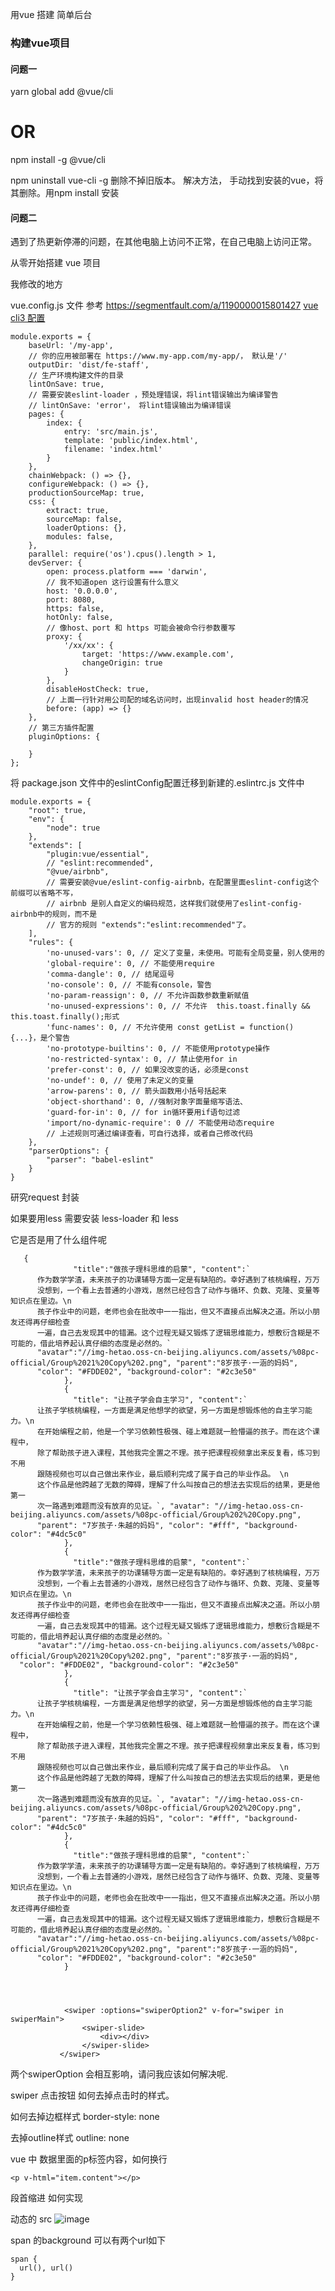 用vue 搭建 简单后台

### 构建vue项目

#### 问题一
yarn global add @vue/cli
# OR
npm install -g @vue/cli

npm uninstall vue-cli -g 删除不掉旧版本。
解决方法， 手动找到安装的vue，将其删除。用npm install 安装

#### 问题二
遇到了热更新停滞的问题，在其他电脑上访问不正常，在自己电脑上访问正常。


从零开始搭建 vue 项目


我修改的地方

vue.config.js 文件
参考 https://segmentfault.com/a/1190000015801427
[vue cli3 配置](https://cli.vuejs.org/zh/config/#babel)
```
module.exports = {
    baseUrl: '/my-app',
    // 你的应用被部署在 https://www.my-app.com/my-app/， 默认是'/'
    outputDir: 'dist/fe-staff',
    // 生产环境构建文件的目录
    lintOnSave: true,
    // 需要安装eslint-loader ，预处理错误，将lint错误输出为编译警告
    // lintOnSave: 'error'， 将lint错误输出为编译错误
    pages: {
        index: {
            entry: 'src/main.js',
            template: 'public/index.html',
            filename: 'index.html'
        }
    },
    chainWebpack: () => {},
    configureWebpack: () => {},
    productionSourceMap: true,
    css: {
        extract: true,
        sourceMap: false,
        loaderOptions: {},
        modules: false,
    },
    parallel: require('os').cpus().length > 1,
    devServer: {
        open: process.platform === 'darwin',
        // 我不知道open 这行设置有什么意义
        host: '0.0.0.0',
        port: 8080,
        https: false,
        hotOnly: false,
        // 像host、port 和 https 可能会被命令行参数覆写
        proxy: {
            '/xx/xx': {
                target: 'https://www.example.com',
                changeOrigin: true
            }
        },
        disableHostCheck: true,
        // 上面一行针对用公司配的域名访问时，出现invalid host header的情况
        before: (app) => {}
    },
    // 第三方插件配置
    pluginOptions: {

    }
};
```

将 package.json 文件中的eslintConfig配置迁移到新建的.eslintrc.js 文件中
```
module.exports = {
    "root": true,
    "env": {
        "node": true
    },
    "extends": [
        "plugin:vue/essential",
        // "eslint:recommended",
        "@vue/airbnb",
        // 需要安装@vue/eslint-config-airbnb，在配置里面eslint-config这个前缀可以省略不写，
        // airbnb 是别人自定义的编码规范，这样我们就使用了eslint-config-airbnb中的规则，而不是
        // 官方的规则 "extends":"eslint:recommended"了。
    ],
    "rules": {
        'no-unused-vars': 0, // 定义了变量，未使用。可能有全局变量，别人使用的
        'global-require': 0, // 不能使用require
        'comma-dangle': 0, // 结尾逗号
        'no-console': 0, // 不能有console，警告
        'no-param-reassign': 0, // 不允许函数参数重新赋值
        'no-unused-expressions': 0, // 不允许  this.toast.finally && this.toast.finally();形式
        'func-names': 0, // 不允许使用 const getList = function() {...}，是个警告
        'no-prototype-builtins': 0, // 不能使用prototype操作
        'no-restricted-syntax': 0, // 禁止使用for in
        'prefer-const': 0, // 如果没改变的话，必须是const
        'no-undef': 0, // 使用了未定义的变量
        'arrow-parens': 0, // 箭头函数用小括号括起来
        'object-shorthand': 0, //强制对象字面量缩写语法、
        'guard-for-in': 0, // for in循环要用if语句过滤
        'import/no-dynamic-require': 0 // 不能使用动态require
        // 上述规则可通过编译查看，可自行选择，或者自己修改代码
    },
    "parserOptions": {
        "parser": "babel-eslint"
    }
}
```

研究request 封装

如果要用less 需要安装 
less-loader 和 less

它是否是用了什么组件呢



       {
                  "title":"做孩子理科思维的启蒙", "content":`
          作为数学学渣，未来孩子的功课辅导方面一定是有缺陷的。幸好遇到了核桃编程，万万
          没想到，一个看上去普通的小游戏，居然已经包含了动作与循环、负数、克隆、变量等知识点在里边。\n
          孩子作业中的问题，老师也会在批改中一一指出，但又不直接点出解决之道。所以小朋友还得再仔细检查
          一遍，自己去发现其中的错漏。这个过程无疑又锻炼了逻辑思维能力，想敷衍含糊是不可能的，借此培养起认真仔细的态度是必然的。`
          "avatar":"//img-hetao.oss-cn-beijing.aliyuncs.com/assets/%08pc-official/Group%2021%20Copy%202.png", "parent":"8岁孩子·一涵的妈妈",
          "color": "#FDDE02", "background-color": "#2c3e50" 
                },
                {
                  "title": "让孩子学会自主学习", "content":`
          让孩子学核桃编程，一方面是满足他想学的欲望，另一方面是想锻炼他的自主学习能力。\n
          在开始编程之前，他是一个学习依赖性极强、碰上难题就一脸懵逼的孩子。而在这个课程中，
          除了帮助孩子进入课程，其他我完全置之不理。孩子把课程视频拿出来反复看，练习到不用
          跟随视频也可以自己做出来作业，最后顺利完成了属于自己的毕业作品。 \n
          这个作品是他跨越了无数的障碍，理解了什么叫按自己的想法去实现后的结果，更是他第一
          次一路遇到难题而没有放弃的见证。`, "avatar": "//img-hetao.oss-cn-beijing.aliyuncs.com/assets/%08pc-official/Group%202%20Copy.png", 
          "parent": "7岁孩子·朱越的妈妈", "color": "#fff", "background-color": "#4dc5c0"
                },
                {
                  "title":"做孩子理科思维的启蒙", "content":`
          作为数学学渣，未来孩子的功课辅导方面一定是有缺陷的。幸好遇到了核桃编程，万万
          没想到，一个看上去普通的小游戏，居然已经包含了动作与循环、负数、克隆、变量等知识点在里边。\n
          孩子作业中的问题，老师也会在批改中一一指出，但又不直接点出解决之道。所以小朋友还得再仔细检查
          一遍，自己去发现其中的错漏。这个过程无疑又锻炼了逻辑思维能力，想敷衍含糊是不可能的，借此培养起认真仔细的态度是必然的。`
          "avatar":"//img-hetao.oss-cn-beijing.aliyuncs.com/assets/%08pc-official/Group%2021%20Copy%202.png", "parent":"8岁孩子·一涵的妈妈",
      "color": "#FDDE02", "background-color": "#2c3e50"
                },
                {
                  "title": "让孩子学会自主学习", "content":`
          让孩子学核桃编程，一方面是满足他想学的欲望，另一方面是想锻炼他的自主学习能力。\n
          在开始编程之前，他是一个学习依赖性极强、碰上难题就一脸懵逼的孩子。而在这个课程中，
          除了帮助孩子进入课程，其他我完全置之不理。孩子把课程视频拿出来反复看，练习到不用
          跟随视频也可以自己做出来作业，最后顺利完成了属于自己的毕业作品。 \n
          这个作品是他跨越了无数的障碍，理解了什么叫按自己的想法去实现后的结果，更是他第一
          次一路遇到难题而没有放弃的见证。`, "avatar": "//img-hetao.oss-cn-beijing.aliyuncs.com/assets/%08pc-official/Group%202%20Copy.png", 
          "parent": "7岁孩子·朱越的妈妈", "color": "#fff", "background-color": "#4dc5c0"
                },
                {
                  "title":"做孩子理科思维的启蒙", "content":`
          作为数学学渣，未来孩子的功课辅导方面一定是有缺陷的。幸好遇到了核桃编程，万万
          没想到，一个看上去普通的小游戏，居然已经包含了动作与循环、负数、克隆、变量等知识点在里边。\n
          孩子作业中的问题，老师也会在批改中一一指出，但又不直接点出解决之道。所以小朋友还得再仔细检查
          一遍，自己去发现其中的错漏。这个过程无疑又锻炼了逻辑思维能力，想敷衍含糊是不可能的，借此培养起认真仔细的态度是必然的。`
          "avatar":"//img-hetao.oss-cn-beijing.aliyuncs.com/assets/%08pc-official/Group%2021%20Copy%202.png", "parent":"8岁孩子·一涵的妈妈",
          "color": "#FDDE02", "background-color": "#2c3e50"
                }




                <swiper :options="swiperOption2" v-for="swiper in swiperMain">
                    <swiper-slide>
                        <div></div>
                    </swiper-slide>
               </swiper>


<swiper :options="swiperOption2" >
  <swiper-slide v-for="item in swiperMain" :key="item.title">
      <div></div>
  </swiper-slide>
</swiper>


两个swiperOption 会相互影响，请问我应该如何解决呢.

swiper 点击按钮 如何去掉点击时的样式。

如何去掉边框样式  border-style: none

去掉outline样式  outline: none

vue 中 数据里面的p标签内容，如何换行 

`<p v-html="item.content"></p>`

段首缩进  如何实现

动态的  src
<img :src="item.backgroundImage" alt="image"/>

span 的background 可以有两个url如下

```
span {
  url(), url()
}
```








